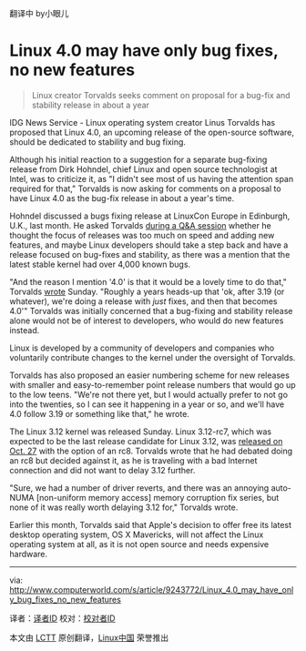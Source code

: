 翻译中 by小眼儿

Linux 4.0 may have only bug fixes, no new features
================================================================================
> Linux creator Torvalds seeks comment on proposal for a bug-fix and stability release in about a year

IDG News Service - Linux operating system creator Linus Torvalds has proposed that Linux 4.0, an upcoming release of the open-source software, should be dedicated to stability and bug fixing.

Although his initial reaction to a suggestion for a separate bug-fixing release from Dirk Hohndel, chief Linux and open source technologist at Intel, was to criticize it, as "I didn't see most of us having the attention span required for that," Torvalds is now asking for comments on a proposal to have Linux 4.0 as the bug-fix release in about a year's time.

Hohndel discussed a bugs fixing release at LinuxCon Europe in Edinburgh, U.K., last month. He asked Torvalds [during a Q&A session][1] whether he thought the focus of releases was too much on speed and adding new features, and maybe Linux developers should take a step back and have a release focused on bug-fixes and stability, as there was a mention that the latest stable kernel had over 4,000 known bugs.

"And the reason I mention '4.0' is that it would be a lovely time to do that," Torvalds [wrote][2] Sunday. "Roughly a years heads-up that 'ok, after 3.19 (or whatever), we're doing a release with *just* fixes, and then that becomes 4.0'" Torvalds was initially concerned that a bug-fixing and stability release alone would not be of interest to developers, who would do new features instead.

Linux is developed by a community of developers and companies who voluntarily contribute changes to the kernel under the oversight of Torvalds.

Torvalds has also proposed an easier numbering scheme for new releases with smaller and easy-to-remember point release numbers that would go up to the low teens. "We're not there yet, but I would actually prefer to not go into the twenties, so I can see it happening in a year or so, and we'll have 4.0 follow 3.19 or something like that," he wrote.

The Linux 3.12 kernel was released Sunday. Linux 3.12-rc7, which was expected to be the last release candidate for Linux 3.12, was [released on Oct. 27][3] with the option of an rc8. Torvalds wrote that he had debated doing an rc8 but decided against it, as he is traveling with a bad Internet connection and did not want to delay 3.12 further.

"Sure, we had a number of driver reverts, and there was an annoying auto-NUMA [non-uniform memory access] memory corruption fix series, but none of it was really worth delaying 3.12 for," Torvalds wrote.

Earlier this month, Torvalds said that Apple's decision to offer free its latest desktop operating system, OS X Mavericks, will not affect the Linux operating system at all, as it is not open source and needs expensive hardware.

--------------------------------------------------------------------------------

via: http://www.computerworld.com/s/article/9243772/Linux_4.0_may_have_only_bug_fixes_no_new_features

译者：[译者ID](https://github.com/译者ID) 校对：[校对者ID](https://github.com/校对者ID)

本文由 [LCTT](https://github.com/LCTT/TranslateProject) 原创翻译，[Linux中国](http://linux.cn/) 荣誉推出

[1]:http://www.youtube.com/watch?feature=player_embedded&list=UUfX55Sx5hEFjoC3cNs6mCUQ&v=jjRAKuis7T8
[2]:http://lkml.indiana.edu/hypermail/linux/kernel/1311.0/00914.html
[3]:http://lkml.indiana.edu/hypermail/linux/kernel/1310.3/01253.html
